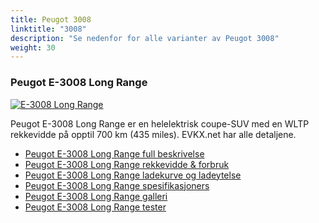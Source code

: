 ```yaml
---
title: Peugot 3008
linktitle: "3008"
description: "Se nedenfor for alle varianter av Peugot 3008"
weight: 30
---
```

### Peugot E-3008 Long Range

<a href="e-3008_long_range/"><img src="https://media.evkx.net/multimedia/models/peugot/3008/e-3008_long_range/main_1_st.jpg" class="img-fluid" alt="E-3008 Long Range" ></a>

Peugot E-3008 Long Range er en helelektrisk coupe-SUV med en WLTP rekkevidde på opptil 700 km (435 miles). EVKX.net har alle detaljene. 

- [Peugot E-3008 Long Range full beskrivelse](e-3008_long_range/)
- [Peugot E-3008 Long Range rekkevidde & forbruk](e-3008_long_range/rangeandconsumption)
- [Peugot E-3008 Long Range ladekurve og ladeytelse](e-3008_long_range/chargingcurve)
- [Peugot E-3008 Long Range spesifikasjoners](e-3008_long_range/specifications)
- [Peugot E-3008 Long Range galleri](e-3008_long_range/gallery)
- [Peugot E-3008 Long Range tester](e-3008_long_range/reviews)

